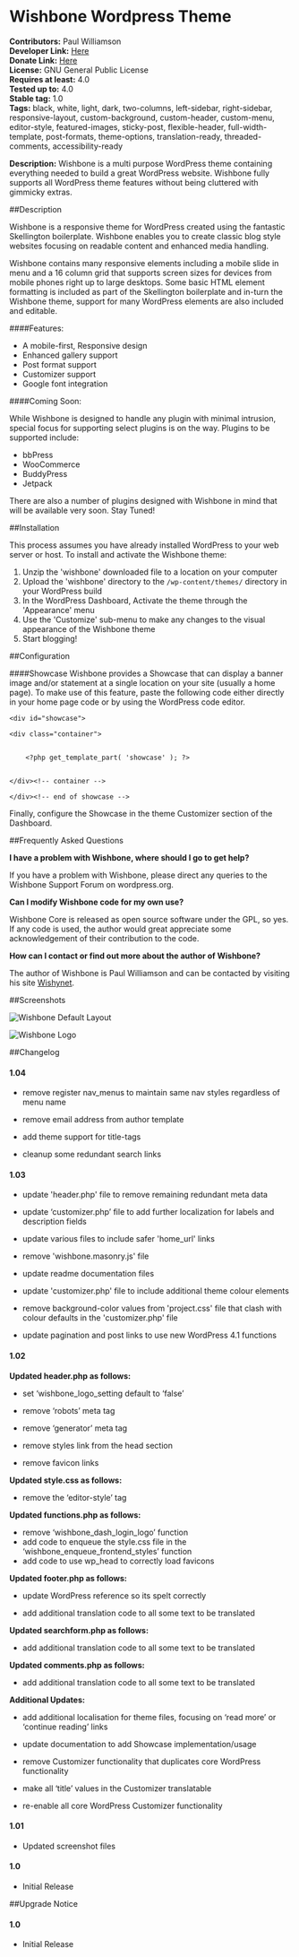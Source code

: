 Wishbone Wordpress Theme
==============================

**Contributors:** Paul Williamson  
**Developer Link:** [Here](http://www.wishynet.co.uk)    
**Donate Link:** [Here](http://wishbone.wishynet.co.uk/donate)    
**License:** GNU General Public License  
**Requires at least:** 4.0  
**Tested up to:** 4.0  
**Stable tag:** 1.0  
**Tags:** black, white, light, dark, two-columns, left-sidebar, right-sidebar, responsive-layout, custom-background, custom-header, custom-menu, editor-style, featured-images, sticky-post, flexible-header, full-width-template, post-formats, theme-options, translation-ready, threaded-comments, accessibility-ready

**Description:** Wishbone is a multi purpose WordPress theme containing everything needed to build a great WordPress website. Wishbone fully supports all WordPress theme features without being cluttered with gimmicky extras. 

##Description

Wishbone is a responsive theme for WordPress created using the fantastic Skellington boilerplate. Wishbone enables you to create classic blog style websites focusing on readable content and enhanced media handling. 

Wishbone contains many responsive elements including a mobile slide in menu and a 16 column grid that supports screen sizes for devices from mobile phones right up to large desktops. Some basic HTML element formatting is included as part of the Skellington boilerplate and in-turn the Wishbone theme, support for many WordPress elements are also included and editable. 

####Features:

* A mobile-first, Responsive design
* Enhanced gallery support
* Post format support
* Customizer support
* Google font integration

####Coming Soon:

While Wishbone is designed to handle any plugin with minimal intrusion, special focus for supporting select plugins is on the way. Plugins to be supported include:

* bbPress 
* WooCommerce
* BuddyPress
* Jetpack

There are also a number of plugins designed with Wishbone in mind that will be available very soon. Stay Tuned!

##Installation

This process assumes you have already installed WordPress to your web server or host. 
To install and activate the Wishbone theme:

1. Unzip the 'wishbone' downloaded file to a location on your computer
2. Upload the 'wishbone' directory to the `/wp-content/themes/` directory in your WordPress build
3. In the WordPress Dashboard, Activate the theme through the 'Appearance' menu
4. Use the 'Customize' sub-menu to make any changes to the visual appearance of the Wishbone theme
5. Start blogging!

##Configuration

####Showcase
Wishbone provides a Showcase that can display a banner image and/or statement at a single location on your site (usually a home page). To make use of this feature, paste the following code either directly in your home page code or by using the WordPress code editor. 

    <div id="showcase">
		
	<div class="container">
		
	
	    <?php get_template_part( 'showcase' ); ?>
		
			
	</div><!-- container -->
	
    </div><!-- end of showcase -->

Finally, configure the Showcase in the theme Customizer section of the Dashboard. 

##Frequently Asked Questions

**I have a problem with Wishbone, where should I go to get help?**

If you have a problem with Wishbone, please direct any queries to the Wishbone Support Forum on wordpress.org. 

**Can I modify Wishbone code for my own use?**

Wishbone Core is released as open source software under the GPL, so yes. If any code is used, the author would great appreciate some acknowledgement of their contribution to the code. 

**How can I contact or find out more about the author of Wishbone?**

The author of Wishbone is Paul Williamson and can be contacted by visiting his site [Wishynet](www.wishynet.co.uk).

##Screenshots

![Wishbone Default Layout](http://wishbone.wishynet.co.uk/wp-content/themes/wishbone/screenshot.png "Wishbone Default Layout")

![Wishbone Logo](http://wishbone.wishynet.co.uk/wp-content/themes/wishbone/screenshot-logo.png "Wishbone Logo")

##Changelog

#### 1.04
- remove register nav_menus to maintain same nav styles regardless of menu name

- remove email address from author template

- add theme support for title-tags

- cleanup some redundant search links

#### 1.03
- update 'header.php' file to remove remaining redundant meta data

- update ‘customizer.php’ file to add further localization for labels and
description fields

- update various files to include safer 'home_url' links

- remove 'wishbone.masonry.js' file

- update readme documentation files

- update 'customizer.php' file to include additional theme colour elements

- remove background-color values from 'project.css' file that clash with colour defaults in the 'customizer.php' file

- update pagination and post links to use new WordPress 4.1 functions

#### 1.02
**Updated header.php as follows:**

- set ‘wishbone_logo_setting default to ‘false’

- remove ‘robots’ meta tag

- remove ‘generator’ meta tag

- remove styles link from the head section

- remove favicon links

**Updated style.css as follows:**

- remove the ‘editor-style’ tag

**Updated functions.php as follows:**

- remove ‘wishbone_dash_login_logo’ function
- add code to enqueue the style.css file in the ‘wishbone_enqueue_frontend_styles’ function
- add code to use wp_head to correctly load favicons

**Updated footer.php as follows:**

- update WordPress reference so its spelt correctly

- add additional translation code to all some text to be translated

**Updated searchform.php as follows:**

- add additional translation code to all some text to be translated

**Updated comments.php as follows:**

- add additional translation code to all some text to be translated 

**Additional Updates:**

- add additional localisation for theme files, focusing on ‘read more’
or ‘continue reading’ links

- update documentation to add Showcase implementation/usage

- remove Customizer functionality that duplicates core WordPress
functionality

- make all ‘title’ values in the Customizer translatable

- re-enable all core WordPress Customizer functionality

#### 1.01
* Updated screenshot files

#### 1.0
* Initial Release

##Upgrade Notice

#### 1.0
* Initial Release
